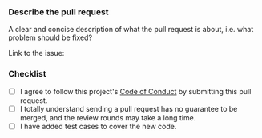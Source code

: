 ### Describe the pull request

A clear and concise description of what the pull request is about, i.e. what problem should be fixed? 

Link to the issue: <!-- paste the issue link here, or put "n/a" if not applicable -->

### Checklist

- [ ] I agree to follow this project's [Code of Conduct](https://golang.org/conduct) by submitting this pull request.
- [ ] I totally understand sending a pull request has no guarantee to be merged, and the review rounds may take a long time.
- [ ] I have added test cases to cover the new code.
